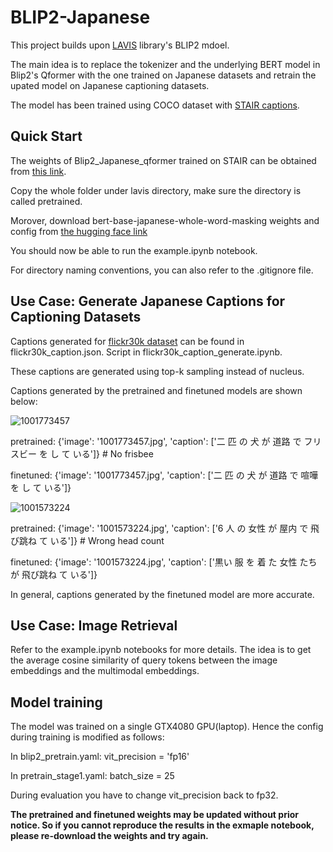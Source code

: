 # BLIP2-Japanese

This project builds upon [LAVIS](https://github.com/salesforce/LAVIS) library's BLIP2 mdoel.

The main idea is to replace the tokenizer and the underlying BERT model in Blip2's Qformer with the one trained on Japanese datasets and retrain the upated model on Japanese captioning datasets.

The model has been trained using COCO dataset with [STAIR captions](http://captions.stair.center/#:~:text=STAIR%20Captions%20is%20a%20large,multimodal%20retrieval%2C%20and%20image%20generation.).

## Quick Start

The weights of Blip2_Japanese_qformer trained on STAIR can be obtained from [this link](https://drive.google.com/drive/folders/11YRyQb-_Pn8g3Wlnv2aBwNnvZ0Oo4LRM?usp=drive_link).

Copy the whole folder under lavis directory, make sure the directory is called pretrained.

Morover, download bert-base-japanese-whole-word-masking weights and config from [the hugging face link](https://huggingface.co/cl-tohoku/bert-base-japanese-whole-word-masking/tree/main)

You should now be able to run the example.ipynb notebook. 

For directory naming conventions, you can also refer to the .gitignore file. 

## Use Case: Generate Japanese Captions for Captioning Datasets

Captions generated for [flickr30k dataset](https://www.kaggle.com/datasets/adityajn105/flickr30k?select=Images) can be found in flickr30k_caption.json. Script in flickr30k_caption_generate.ipynb. 

These captions are generated using top-k sampling instead of nucleus.

Captions generated by the pretrained and finetuned models are shown below:

![1001773457](https://github.com/ZhaoPeiduo/BLIP2-Japanese/assets/77187494/eae2e401-9697-45ad-b118-4c8ea7ae95f4)

 pretrained: {'image': '1001773457.jpg', 'caption': ['二 匹 の 犬 が 道路 で フリスビー を し て いる']} # No frisbee
 
 finetuned: {'image': '1001773457.jpg', 'caption': ['二 匹 の 犬 が 道路 で 喧嘩 を し て いる']}

 ![1001573224](https://github.com/ZhaoPeiduo/BLIP2-Japanese/assets/77187494/9a563146-e815-49e7-96d4-55a69a3d0123)
 
pretrained: {'image': '1001573224.jpg', 'caption': ['6 人 の 女性 が 屋内 で 飛び跳ね て いる']} # Wrong head count

finetuned: {'image': '1001573224.jpg', 'caption': ['黒い 服 を 着 た 女性 たち が 飛び跳ね て いる']}

In general, captions generated by the finetuned model are more accurate. 

## Use Case: Image Retrieval

Refer to the example.ipynb notebooks for more details. The idea is to get the average cosine similarity of query tokens between the image embeddings and the multimodal embeddings.

## Model training

The model was trained on a single GTX4080 GPU(laptop). Hence the config during training is modified as follows:

In blip2_pretrain.yaml: vit_precision = 'fp16'

In pretrain_stage1.yaml: batch_size = 25

During evaluation you have to change vit_precision back to fp32. 

**The pretrained and finetuned weights may be updated without prior notice. So if you cannot reproduce the results in the exmaple notebook, please re-download the weights and try again.**
